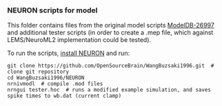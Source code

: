 ### NEURON scripts for model

This folder contains files from the original model scripts [ModelDB-26997](https://senselab.med.yale.edu/modeldb/showModel.cshtml?model=26997) and additional tester scripts (in order to create a .mep file, which against LEMS/NeuroML2 implementation could be tested).

To run the scripts, [install NEURON](https://www.neuron.yale.edu/neuron/download) and run:

    git clone https://github.com/OpenSourceBrain/WangBuzsaki1996.git  # clone git repository
    cd WangBuzsaki1996/NEURON
    nrnivmodl  # compile .mod files
    nrngui tester.hoc  # runs a modified example simulation, and saves spike times to wb.dat (current clamp) 
